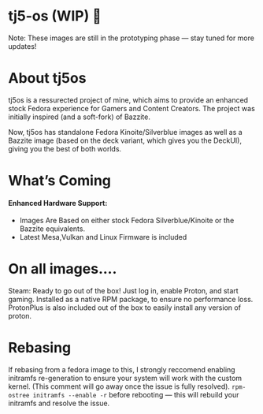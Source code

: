 
# tj5-os (WIP) 🚀
Note: These images are still in the prototyping phase — stay tuned for more updates!

# About tj5os
tj5os is a ressurected project of mine, which aims to provide an enhanced stock Fedora experience for Gamers and Content Creators. The project was initially inspired (and a soft-fork) of Bazzite. 

Now, tj5os has standalone Fedora Kinoite/Silverblue images as well as a Bazzite image (based on the deck variant, which gives you the DeckUI), giving you the best of both worlds.

# What’s Coming
#### Enhanced Hardware Support:

- Images Are Based on either stock Fedora Silverblue/Kinoite or the Bazzite equivalents.
- Latest Mesa,Vulkan and Linux Firmware is included

# On all images....

Steam: Ready to go out of the box! Just log in, enable Proton, and start gaming. Installed as a native RPM package, to ensure no performance loss. ProtonPlus is also included out of the box to easily install any version of proton.

# Rebasing
If rebasing from a fedora image to this, I strongly reccomend enabling initramfs re-generation to ensure your system will work with the custom kernel. (This comment will go away once the issue is fully resolved).
`rpm-ostree initramfs --enable -r`
before rebooting — this will rebuild your initramfs and resolve the issue.
